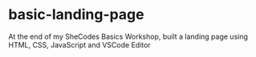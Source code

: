 # basic-landing-page
At the end of my SheCodes Basics Workshop, built a landing page using HTML, CSS, JavaScript and VSCode Editor
